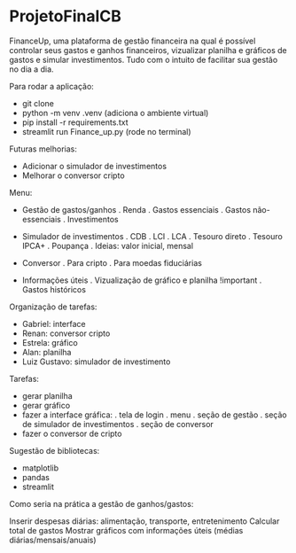 ﻿# ProjetoFinalCB

FinanceUp, uma plataforma de gestão financeira na qual é possível controlar seus gastos e ganhos financeiros, vizualizar planilha e gráficos de gastos e simular investimentos. Tudo com o intuito de facilitar sua gestão no dia a dia.

Para rodar a aplicação:
- git clone
- python -m venv .venv (adiciona o ambiente virtual)
- pip install -r requirements.txt
- streamlit run Finance_up.py (rode no terminal)

Futuras melhorias:
- Adicionar o simulador de investimentos
- Melhorar o conversor cripto

Menu:
- Gestão de gastos/ganhos
    . Renda
    . Gastos essenciais
    . Gastos não-essenciais
    . Investimentos

- Simulador de investimentos
    . CDB
    . LCI
    . LCA
    . Tesouro direto
    . Tesouro IPCA+
    . Poupança
    . Ideias: valor inicial, mensal

- Conversor
    . Para cripto
    . Para moedas fiduciárias

- Informações úteis
    . Vizualização de gráfico e planilha !important
    . Gastos históricos


Organização de tarefas:
- Gabriel: interface
- Renan: conversor cripto
- Estrela: gráfico
- Alan: planilha
- Luiz Gustavo: simulador de investimento

Tarefas:
- gerar planilha
- gerar gráfico
- fazer a interface gráfica:
    . tela de login
    . menu
    . seção de gestão
    . seção de simulador de investimentos
    . seção de conversor
- fazer o conversor de cripto

Sugestão de bibliotecas:
- matplotlib
- pandas
- streamlit

Como seria na prática a gestão de ganhos/gastos:

Inserir despesas diárias: alimentação, transporte, entretenimento
Calcular total de gastos
Mostrar gráficos com informações úteis (médias diárias/mensais/anuais)
